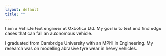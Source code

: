 ```yaml
---
layout: default
title: ""
---
```


I am a Vehicle test engineer at Oxbotica Ltd. My goal is to test and find edge cases that can fail an autonomous vehicle.

I graduated from Cambridge University with an MPhil in Engineering. My research was on modelling abrasive tyre wear in heavy vehicles.
